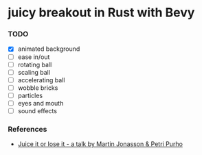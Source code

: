 # juicy breakout in Rust with Bevy


### TODO

- [x] animated background
- [ ] ease in/out
- [ ] rotating ball
- [ ] scaling ball
- [ ] accelerating ball
- [ ] wobble bricks
- [ ] particles
- [ ] eyes and mouth
- [ ] sound effects

### References

- [Juice it or lose it - a talk by Martin Jonasson & Petri Purho](https://www.youtube.com/watch?v=Fy0aCDmgnxg)
